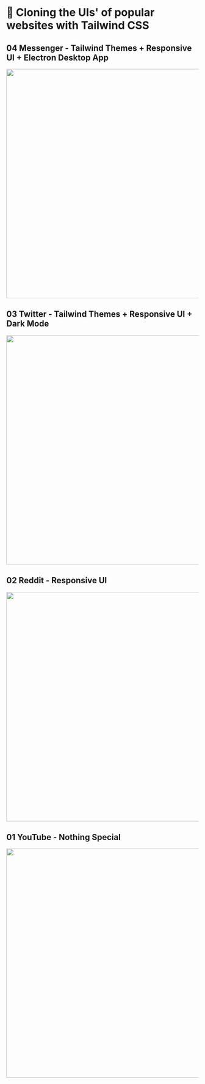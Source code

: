 # 🍃 Cloning the UIs' of popular websites with Tailwind CSS

## 04 Messenger - Tailwind Themes + Responsive UI + Electron Desktop App
<img src="/demos/04_messenger.gif" width="600">

## 03 Twitter - Tailwind Themes + Responsive UI + Dark Mode
<img src="/demos/03_twitter.gif" width="600">

## 02 Reddit - Responsive UI
<img src="/demos/02_reddit.gif" width="600">

## 01 YouTube - Nothing Special
<img src="/demos/01_youtube.gif" width="600">
